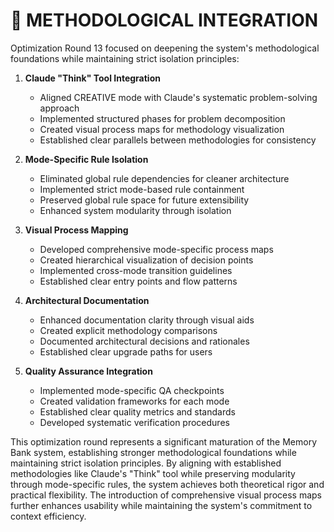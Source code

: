 # 🔄 METHODOLOGICAL INTEGRATION

Optimization Round 13 focused on deepening the system's methodological foundations while maintaining strict isolation principles:

1. **Claude "Think" Tool Integration**
   - Aligned CREATIVE mode with Claude's systematic problem-solving approach
   - Implemented structured phases for problem decomposition
   - Created visual process maps for methodology visualization
   - Established clear parallels between methodologies for consistency

2. **Mode-Specific Rule Isolation**
   - Eliminated global rule dependencies for cleaner architecture
   - Implemented strict mode-based rule containment
   - Preserved global rule space for future extensibility
   - Enhanced system modularity through isolation

3. **Visual Process Mapping**
   - Developed comprehensive mode-specific process maps
   - Created hierarchical visualization of decision points
   - Implemented cross-mode transition guidelines
   - Established clear entry points and flow patterns

4. **Architectural Documentation**
   - Enhanced documentation clarity through visual aids
   - Created explicit methodology comparisons
   - Documented architectural decisions and rationales
   - Established clear upgrade paths for users

5. **Quality Assurance Integration**
   - Implemented mode-specific QA checkpoints
   - Created validation frameworks for each mode
   - Established clear quality metrics and standards
   - Developed systematic verification procedures

This optimization round represents a significant maturation of the Memory Bank system, establishing stronger methodological foundations while maintaining strict isolation principles. By aligning with established methodologies like Claude's "Think" tool while preserving modularity through mode-specific rules, the system achieves both theoretical rigor and practical flexibility. The introduction of comprehensive visual process maps further enhances usability while maintaining the system's commitment to context efficiency. 
